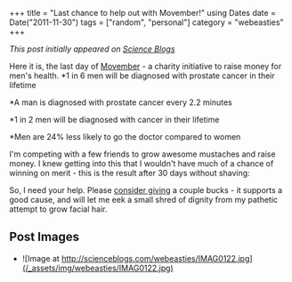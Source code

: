 +++
title = "Last chance to help out with Movember!"
using Dates
date = Date("2011-11-30")
tags = ["random", "personal"]
category = "webeasties"
+++

_This post initially appeared on [Science Blogs](http://scienceblogs.com/webeasties)_

Here it is, the last day of [Movember](http://mobro.co/kevbonham) - a charity initiative to raise money for men's health. 
*1 in 6 men will be diagnosed with prostate cancer in their lifetime

*A man is diagnosed with prostate cancer every 2.2 minutes

*1 in 2 men will be diagnosed with cancer in their lifetime

*Men are 24% less likely to go the doctor compared to women

I'm competing with a few friends to grow awesome mustaches and raise money. I knew getting into this that I wouldn't have much of a chance of winning on merit - this is the result after 30 days without shaving:

So, I need your help. Please [consider giving](http://mobro.co/kevbonham) a couple bucks - it supports a good cause, and will let me eek a small shred of dignity from my pathetic attempt to grow facial hair.

      
  

 ## Post Images

- ![Image at http://scienceblogs.com/webeasties/IMAG0122.jpg](/_assets/img/webeasties/IMAG0122.jpg)

